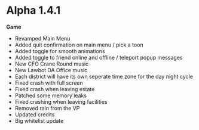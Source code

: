 Alpha 1.4.1
=======
**Game**
- Revamped Main Menu
- Added quit confirmation on main menu / pick a toon
- Added toggle for smooth animations
- Added toggle to friend online and offline / teleport popup messages
- New CFO Crane Round music
- New Lawbot DA Office music
- Each district will have its own seperate time zone for the day night cycle
- Fixed crash with full screen
- Fixed crash when leaving estate
- Patched some memory leaks
- Fixed crashing when leaving facilities
- Removed rain from the VP
- Updated credits
- Big whitelist update
